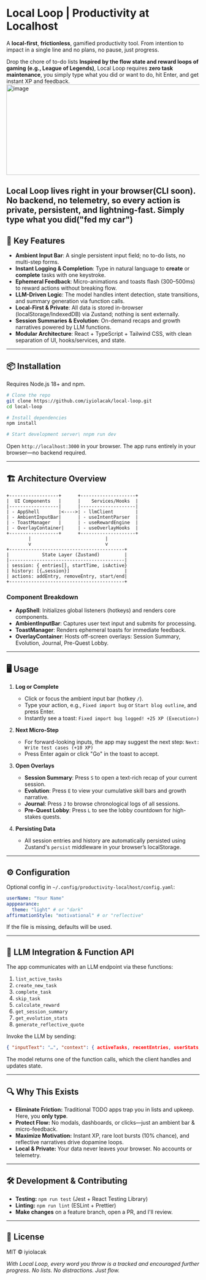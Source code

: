 # Local Loop | Productivity at Localhost

A **local-first**, **frictionless**, gamified productivity tool. From intention to impact in a single line and no plans, no pause, just progress.

Drop the chore of to-do lists **Inspired by the flow state and reward loops of gaming (e.g., League of Legends)**, Local Loop requires **zero task maintenance**, you simply type what you did or want to do, hit Enter, and get instant XP and feedback.
<img width="1464" height="236" alt="image" src="https://github.com/user-attachments/assets/d88e6088-8b56-46da-878b-c36e64656c0b" />

Local Loop lives right in your browser(CLI soon). No backend, no telemetry, so every action is private, persistent, and lightning-fast. Simply type what you did("fed my car")
---

## 🎯 Key Features

* **Ambient Input Bar**: A single persistent input field; no to-do lists, no multi-step forms.
* **Instant Logging & Completion**: Type in natural language to **create** or **complete** tasks with one keystroke.
* **Ephemeral Feedback**: Micro-animations and toasts flash (300–500ms) to reward actions without breaking flow.
* **LLM-Driven Logic**: The model handles intent detection, state transitions, and summary generation via function calls.
* **Local-First & Private**: All data is stored in-browser (localStorage/IndexedDB) via Zustand; nothing is sent externally.
* **Session Summaries & Evolution**: On-demand recaps and growth narratives powered by LLM functions.
* **Modular Architecture**: React + TypeScript + Tailwind CSS, with clean separation of UI, hooks/services, and state.

---

## 📦 Installation

Requires Node.js 18+ and npm.

```bash
# Clone the repo
git clone https://github.com/iyiolacak/local-loop.git
cd local-loop

# Install dependencies
npm install

# Start development server\ nnpm run dev
```

Open `http://localhost:3000` in your browser. The app runs entirely in your browser—no backend required.

---

## 🏗️ Architecture Overview

```
+------------------+      +--------------------+
|  UI Components   |      |    Services/Hooks  |
|------------------|      |--------------------|
| - AppShell       |<---->| - llmClient        |
| - AmbientInputBar|      | - useIntentParser  |
| - ToastManager   |      | - useRewardEngine  |
| - OverlayContainer|     | - useOverlayHooks  |
+------------------+      +--------------------+
        |                           |
        v                           v
+------------------------------------------+
|            State Layer (Zustand)         |
|------------------------------------------|
| session: { entries[], startTime, isActive}
| history: [{…session}]                    |
| actions: addEntry, removeEntry, start/end|
+------------------------------------------+
```

### Component Breakdown

* **AppShell**: Initializes global listeners (hotkeys) and renders core components.
* **AmbientInputBar**: Captures user text input and submits for processing.
* **ToastManager**: Renders ephemeral toasts for immediate feedback.
* **OverlayContainer**: Hosts off-screen overlays: Session Summary, Evolution, Journal, Pre-Quest Lobby.

---

## 🖥️ Usage

1. **Log or Complete**

   * Click or focus the ambient input bar (hotkey `/`).
   * Type your action, e.g., `Fixed import bug` or `Start blog outline`, and press Enter.
   * Instantly see a toast:
     `Fixed import bug logged! +25 XP (Execution↑)`

2. **Next Micro-Step**

   * For forward-looking inputs, the app may suggest the next step:
     `Next: Write test cases (+10 XP)`
   * Press Enter again or click "Go" in the toast to accept.

3. **Open Overlays**

   * **Session Summary**: Press `S` to open a text-rich recap of your current session.
   * **Evolution**: Press `E` to view your cumulative skill bars and growth narrative.
   * **Journal**: Press `J` to browse chronological logs of all sessions.
   * **Pre-Quest Lobby**: Press `L` to see the lobby countdown for high-stakes quests.

4. **Persisting Data**

   * All session entries and history are automatically persisted using Zustand's `persist` middleware in your browser’s localStorage.

---

## ⚙️ Configuration

Optional config in `~/.config/productivity-localhost/config.yaml`:

```yaml
userName: "Your Name"
apppearance:
  theme: "light" # or "dark"
affirmationStyle: "motivational" # or "reflective"
```

If the file is missing, defaults will be used.

---

## 🔌 LLM Integration & Function API

The app communicates with an LLM endpoint via these functions:

1. `list_active_tasks`
2. `create_new_task`
3. `complete_task`
4. `skip_task`
5. `calculate_reward`
6. `get_session_summary`
7. `get_evolution_stats`
8. `generate_reflective_quote`

Invoke the LLM by sending:

```json
{ "inputText": "…", "context": { activeTasks, recentEntries, userStats, timestamp } }
```

The model returns one of the function calls, which the client handles and updates state.

---

## 🔍 Why This Exists

* **Eliminate Friction:** Traditional TODO apps trap you in lists and upkeep. Here, you **only type**.
* **Protect Flow:** No modals, dashboards, or clicks—just an ambient bar & micro-feedback.
* **Maximize Motivation:** Instant XP, rare loot bursts (10% chance), and reflective narratives drive dopamine loops.
* **Local & Private:** Your data never leaves your browser. No accounts or telemetry.

---

## 🛠️ Development & Contributing

* **Testing:** `npm run test` (Jest + React Testing Library)
* **Linting:** `npm run lint` (ESLint + Prettier)
* **Make changes** on a feature branch, open a PR, and I'll review.

---

## 📜 License

MIT © iyiolacak

*With Local Loop, every word you throw is a tracked and encouraged further progress. No lists. No distractions. Just flow.*
